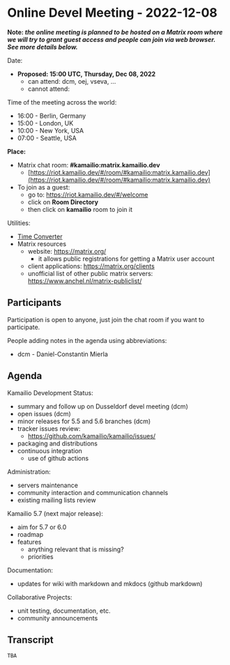 # Online Devel Meeting - 2022-12-08

**Note: *the online meeting is planned to be hosted on a Matrix room
where we will try to grant guest access and people can join via web
browser. See more details below.***

Date:

-   **Proposed: 15:00 UTC, Thursday, Dec 08, 2022**
    -   can attend: dcm, oej, vseva, ...
    -   cannot attend:

Time of the meeting across the world:

-   16:00 - Berlin, Germany
-   15:00 - London, UK
-   10:00 - New York, USA
-   07:00 - Seattle, USA

**Place:**

-   Matrix chat room: **#kamailio:matrix.kamailio.dev**
    -   [https://riot.kamailio.dev/#/room/#kamailio:matrix.kamailio.dev](https://riot.kamailio.dev/#/room/#kamailio:matrix.kamailio.dev)
-   To join as a guest:
    -   go to: <https://riot.kamailio.dev/#/welcome>
    -   click on **Room Directory**
    -   then click on **kamailio** room to join it

Utilities:

-   [Time
    Converter](http://www.timeanddate.com/worldclock/converter.html)
-   Matrix resources
    -   website: <https://matrix.org/>
        -   it allows public registrations for getting a Matrix user
            account
    -   client applications: <https://matrix.org/clients>
    -   unofficial list of other public matrix servers:
        <https://www.anchel.nl/matrix-publiclist/>

## Participants

Participation is open to anyone, just join the chat room if you want to
participate.

People adding notes in the agenda using abbreviations:

-   dcm - Daniel-Constantin Mierla

## Agenda

Kamailio Development Status:

-   summary and follow up on Dusseldorf devel meeting (dcm)
-   open issues (dcm)
-   minor releases for 5.5 and 5.6 branches (dcm)
-   tracker issues review:
    -   <https://github.com/kamailio/kamailio/issues/>
-   packaging and distributions
-   continuous integration
    -   use of github actions

Administration:

-   servers maintenance
-   community interaction and communication channels
-   existing mailing lists review

Kamailio 5.7 (next major release):

-   aim for 5.7 or 6.0
-   roadmap
-   features
    -   anything relevant that is missing?
    -   priorities

Documentation:

-   updates for wiki with markdown and mkdocs (github markdown)

Collaborative Projects:

-   unit testing, documentation, etc.
-   community announcements

## Transcript

```
TBA
```
